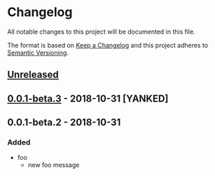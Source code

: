# Changelog
All notable changes to this project will be documented in this file.

The format is based on [Keep a Changelog](http://keepachangelog.com/en/1.0.0/)
and this project adheres to [Semantic Versioning](http://semver.org/spec/v2.0.0.html).

## [Unreleased]

## [0.0.1-beta.3] - 2018-10-31 [YANKED]

## 0.0.1-beta.2 - 2018-10-31
### Added
- foo
  - new foo message

[unreleased]: https://github.com/geut/lerna-travis-demo/compare/v0.0.1-beta.3...HEAD
[0.0.1-beta.3]: https://github.com/geut/lerna-travis-demo/compare/v0.0.1-beta.2...v0.0.1-beta.3
